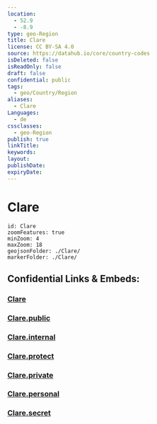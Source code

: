 ```yaml
---
location:
  - 52.9
  - -8.9
type: geo-Region
title: Clare
license: CC BY-SA 4.0
source: https://datahub.io/core/country-codes
isDeleted: false
isReadOnly: false
draft: false
confidential: public
tags:
  - geo/Country/Region
aliases:
  - Clare
Languages:
  - de
cssclasses:
  - geo-Region
publish: true
linkTitle:
keywords:
layout:
publishDate:
expiryDate:
---
```


# Clare

```leaflet
id: Clare
zoomFeatures: true 
minZoom: 4 
maxZoom: 18
geojsonFolder: ./Clare/
markerFolder: ./Clare/
```


## Confidential Links & Embeds: 

### [Clare](/_Standards/Earth/Continent/Europe/Europe~North/Ireland/Ireland,Provinces/Munster/Clare.md) 

### [Clare.public](/_public/Earth/Continent/Europe/Europe~North/Ireland/Ireland,Provinces/Munster/Clare.public.md) 

### [Clare.internal](/_internal/Earth/Continent/Europe/Europe~North/Ireland/Ireland,Provinces/Munster/Clare.internal.md) 

### [Clare.protect](/_protect/Earth/Continent/Europe/Europe~North/Ireland/Ireland,Provinces/Munster/Clare.protect.md) 

### [Clare.private](/_private/Earth/Continent/Europe/Europe~North/Ireland/Ireland,Provinces/Munster/Clare.private.md) 

### [Clare.personal](/_personal/Earth/Continent/Europe/Europe~North/Ireland/Ireland,Provinces/Munster/Clare.personal.md) 

### [Clare.secret](/_secret/Earth/Continent/Europe/Europe~North/Ireland/Ireland,Provinces/Munster/Clare.secret.md)

